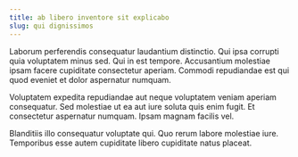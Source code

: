 ```yaml
---
title: ab libero inventore sit explicabo
slug: qui dignissimos
---
```


Laborum perferendis consequatur laudantium distinctio. Qui ipsa corrupti quia voluptatem minus sed. Qui in est tempore. Accusantium molestiae ipsam facere cupiditate consectetur aperiam. Commodi repudiandae est qui quod eveniet et dolor aspernatur numquam.

Voluptatem expedita repudiandae aut neque voluptatem veniam aperiam consequatur. Sed molestiae ut ea aut iure soluta quis enim fugit. Et consectetur aspernatur numquam. Ipsam magnam facilis vel.

Blanditiis illo consequatur voluptate qui. Quo rerum labore molestiae iure. Temporibus esse autem cupiditate libero cupiditate natus placeat.

